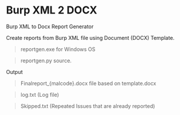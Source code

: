 # Burp XML 2 DOCX
Burp XML to Docx Report Generator

Create reports from Burp XML file using Document (DOCX) Template.

> reportgen.exe for Windows OS

> reportgen.py source.

Output

> Finalreport_{malcode}.docx file based on template.docx

> log.txt (Log file)

> Skipped.txt (Repeated Issues that are already reported)
